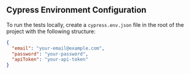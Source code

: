 ## Cypress Environment Configuration

To run the tests locally, create a `cypress.env.json` file in the root of the project with the following structure:

```json
{
  "email": "your-email@example.com",
  "password": "your-password",
  "apiToken": "your-api-token"
}
